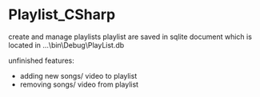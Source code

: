 # Playlist_CSharp
create and manage playlists
playlist are saved in sqlite document which is located in ...\bin\Debug\PlayList.db

unfinished features:
- adding new songs/ video to playlist
- removing songs/ video from playlist
